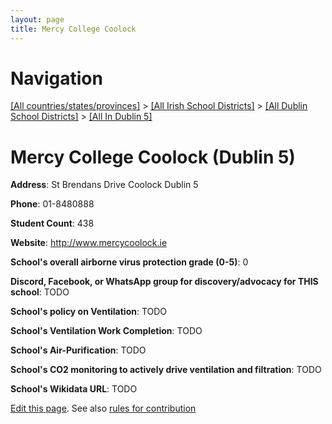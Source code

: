 ```yaml
---
layout: page
title: Mercy College Coolock
---
```

# Navigation

[[All countries/states/provinces]](../../../..) > [[All Irish School Districts]](../../..) > [[All Dublin School Districts]](../..) > [[All In Dublin 5]](..)

# Mercy College Coolock (Dublin 5)

**Address**: St Brendans Drive Coolock Dublin 5

**Phone**: 01-8480888

**Student Count**: 438

**Website**: <http://www.mercycoolock.ie>

**School's overall airborne virus protection grade (0-5)**: 0

**Discord, Facebook, or WhatsApp group for discovery/advocacy for THIS school**: TODO

**School's policy on Ventilation**: TODO

**School's Ventilation Work Completion**: TODO

**School's Air-Purification**: TODO

**School's CO2 monitoring to actively drive ventilation and filtration**: TODO

**School's Wikidata URL**: TODO


[Edit this page](https://github.com/ventilate-schools/Ireland/edit/main/./Dublin_5/Mercy_College_Coolock.md). See also [rules for contribution](../../../contribution-rules/)